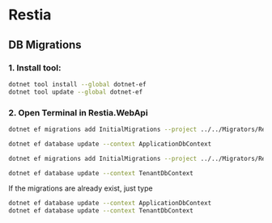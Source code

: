# Restia

## DB Migrations

### 1. Install tool:

```bash
dotnet tool install --global dotnet-ef
dotnet tool update --global dotnet-ef
```

### 2. Open Terminal in Restia.WebApi

```bash
dotnet ef migrations add InitialMigrations --project ../../Migrators/Restia.Migrators.MsSQL/ --context ApplicationDbContext -o Migrations/Application
```

```bash
dotnet ef database update --context ApplicationDbContext
```

```bash
dotnet ef migrations add InitialMigrations --project ../../Migrators/Restia.Migrators.MsSQL/ --context TenantDbContext -o Migrations/Tenant
```

```bash
dotnet ef database update --context TenantDbContext
```

If the migrations are already exist, just type

```bash
dotnet ef database update --context ApplicationDbContext
dotnet ef database update --context TenantDbContext
```
